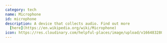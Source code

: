 ```yaml
---
category: tech
name: Microphone
id: microphone
description: A device that collects audio. Find out more
  [here](https://en.wikipedia.org/wiki/Microphone)
icon: https://res.cloudinary.com/helpful-places/image/upload/v1664832808/dtpr-icons/tech/voice_waavb6.svg
---
```

